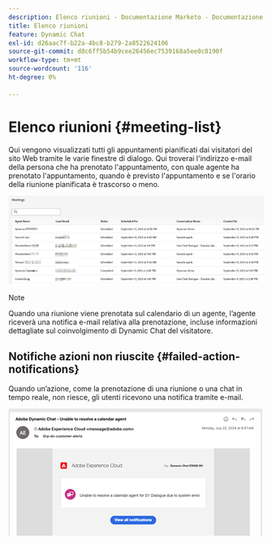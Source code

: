 ```yaml
---
description: Elenco riunioni - Documentazione Marketo - Documentazione del prodotto
title: Elenco riunioni
feature: Dynamic Chat
exl-id: d26aac7f-b22a-4bc8-b279-2a8522624106
source-git-commit: d8c6ff5b54b9cee26456ec7539168a5ee0c8190f
workflow-type: tm+mt
source-wordcount: '116'
ht-degree: 0%

---
```


# Elenco riunioni {#meeting-list}

Qui vengono visualizzati tutti gli appuntamenti pianificati dai visitatori del sito Web tramite le varie finestre di dialogo. Qui troverai l&#39;indirizzo e-mail della persona che ha prenotato l&#39;appuntamento, con quale agente ha prenotato l&#39;appuntamento, quando è previsto l&#39;appuntamento e se l&#39;orario della riunione pianificata è trascorso o meno.

![](assets/meeting-list-1.png)

>[!NOTE]
>
>Quando una riunione viene prenotata sul calendario di un agente, l’agente riceverà una notifica e-mail relativa alla prenotazione, incluse informazioni dettagliate sul coinvolgimento di Dynamic Chat del visitatore.

## Notifiche azioni non riuscite {#failed-action-notifications}

Quando un’azione, come la prenotazione di una riunione o una chat in tempo reale, non riesce, gli utenti ricevono una notifica tramite e-mail.

![](assets/meeting-list-2.png)

